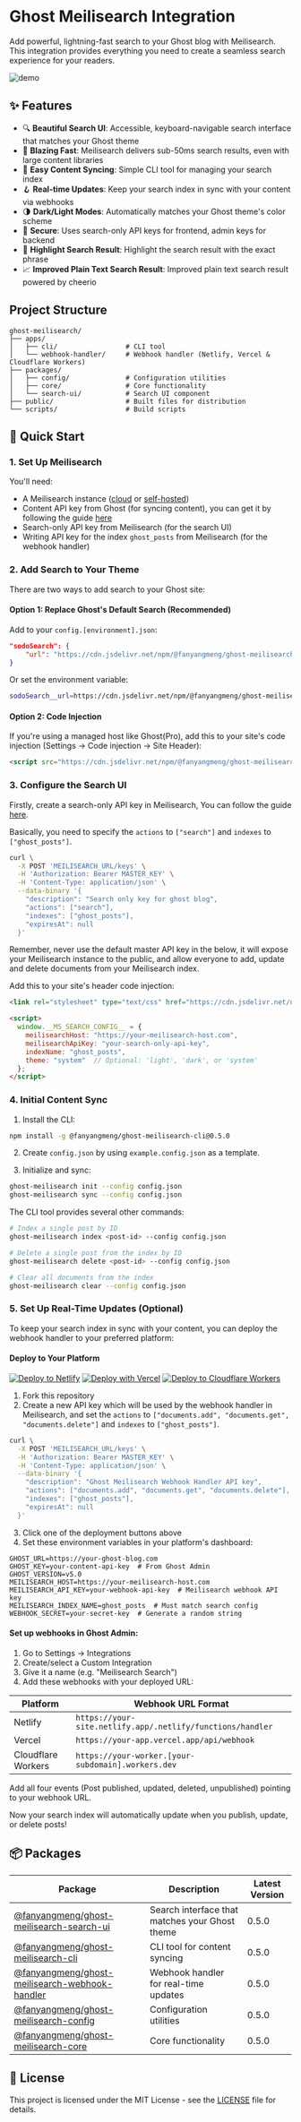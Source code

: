 # Ghost Meilisearch Integration

Add powerful, lightning-fast search to your Ghost blog with Meilisearch. This integration provides everything you need to create a seamless search experience for your readers.

![demo](static/images/demo0.5.0.gif)

## ✨ Features

- 🔍 **Beautiful Search UI**: Accessible, keyboard-navigable search interface that matches your Ghost theme
- 🚀 **Blazing Fast**: Meilisearch delivers sub-50ms search results, even with large content libraries
- 🤖 **Easy Content Syncing**: Simple CLI tool for managing your search index
- 🪝 **Real-time Updates**: Keep your search index in sync with your content via webhooks
- 🌗 **Dark/Light Modes**: Automatically matches your Ghost theme's color scheme
- 🔐 **Secure**: Uses search-only API keys for frontend, admin keys for backend
- 🍭 **Highlight Search Result**: Highlight the search result with the exact phrase
- 📈 **Improved Plain Text Search Result**: Improved plain text search result powered by cheerio

## Project Structure

```
ghost-meilisearch/
├── apps/
│   ├── cli/                 # CLI tool
│   └── webhook-handler/     # Webhook handler (Netlify, Vercel & Cloudflare Workers)
├── packages/
│   ├── config/              # Configuration utilities
│   ├── core/                # Core functionality
│   └── search-ui/           # Search UI component
├── public/                  # Built files for distribution
└── scripts/                 # Build scripts
```

## 🚀 Quick Start

### 1. Set Up Meilisearch

You'll need:
- A Meilisearch instance ([cloud](https://cloud.meilisearch.com) or [self-hosted](https://docs.meilisearch.com/learn/getting_started/installation.html))
- Content API key from Ghost (for syncing content), you can get it by following the guide [here](https://ghost.org/docs/content-api/)
- Search-only API key from Meilisearch (for the search UI)
- Writing API key for the index `ghost_posts` from Meilisearch (for the webhook handler)

### 2. Add Search to Your Theme

There are two ways to add search to your Ghost site:

#### Option 1: Replace Ghost's Default Search (Recommended)

Add to your `config.[environment].json`:
```json
"sodoSearch": {
    "url": "https://cdn.jsdelivr.net/npm/@fanyangmeng/ghost-meilisearch-search-ui@0.5.0/dist/search.min.js"
}
```

Or set the environment variable:
```bash
sodoSearch__url=https://cdn.jsdelivr.net/npm/@fanyangmeng/ghost-meilisearch-search-ui@0.5.0/dist/search.min.js
```

#### Option 2: Code Injection

If you're using a managed host like Ghost(Pro), add this to your site's code injection (Settings → Code injection → Site Header):

```html
<script src="https://cdn.jsdelivr.net/npm/@fanyangmeng/ghost-meilisearch-search-ui@0.5.0/dist/search.min.js"></script>
```

### 3. Configure the Search UI

Firstly, create a search-only API key in Meilisearch, You can follow the guide [here](https://www.meilisearch.com/docs/reference/api/keys#create-a-key).

Basically, you need to specify the `actions` to `["search"]` and `indexes` to `["ghost_posts"]`.

```bash
curl \
  -X POST 'MEILISEARCH_URL/keys' \
  -H 'Authorization: Bearer MASTER_KEY' \
  -H 'Content-Type: application/json' \
  --data-binary '{
    "description": "Search only key for ghost blog",
    "actions": ["search"],
    "indexes": ["ghost_posts"],
    "expiresAt": null
  }'
```

Remember, never use the default master API key in the below, it will expose your Meilisearch instance to the public, and allow everyone to add, update and delete documents from your Meilisearch index.

Add this to your site's header code injection:

```html
<link rel="stylesheet" type="text/css" href="https://cdn.jsdelivr.net/npm/@fanyangmeng/ghost-meilisearch-search-ui@0.5.0/dist/styles.css">

<script>
  window.__MS_SEARCH_CONFIG__ = {
    meilisearchHost: "https://your-meilisearch-host.com",
    meilisearchApiKey: "your-search-only-api-key",
    indexName: "ghost_posts",
    theme: "system"  // Optional: 'light', 'dark', or 'system'
  };
</script>
```

### 4. Initial Content Sync

1. Install the CLI:
```bash
npm install -g @fanyangmeng/ghost-meilisearch-cli@0.5.0
```

2. Create `config.json` by using `example.config.json` as a template.

3. Initialize and sync:
```bash
ghost-meilisearch init --config config.json
ghost-meilisearch sync --config config.json
```

The CLI tool provides several other commands:

```bash
# Index a single post by ID
ghost-meilisearch index <post-id> --config config.json

# Delete a single post from the index by ID
ghost-meilisearch delete <post-id> --config config.json

# Clear all documents from the index
ghost-meilisearch clear --config config.json
```

### 5. Set Up Real-Time Updates (Optional)

To keep your search index in sync with your content, you can deploy the webhook handler to your preferred platform:

#### Deploy to Your Platform

[![Deploy to Netlify](https://www.netlify.com/img/deploy/button.svg)](https://app.netlify.com/start/deploy?repository=https://github.com/mfydev/ghost-meilisearch)
[![Deploy with Vercel](https://vercel.com/button)](https://vercel.com/new/clone?repository-url=https://github.com/mfydev/ghost-meilisearch)
[![Deploy to Cloudflare Workers](https://deploy.workers.cloudflare.com/button)](https://deploy.workers.cloudflare.com/?url=https://github.com/mfydev/ghost-meilisearch)

1. Fork this repository
2. Create a new API key which will be used by the webhook handler in Meilisearch, and set the `actions` to `["documents.add", "documents.get", "documents.delete"]` and `indexes` to `["ghost_posts"]`.
```bash
curl \
  -X POST 'MEILISEARCH_URL/keys' \
  -H 'Authorization: Bearer MASTER_KEY' \
  -H 'Content-Type: application/json' \
  --data-binary '{
    "description": "Ghost Meilisearch Webhook Handler API key",
    "actions": ["documents.add", "documents.get", "documents.delete"],
    "indexes": ["ghost_posts"],
    "expiresAt": null
  }'
```
3. Click one of the deployment buttons above
4. Set these environment variables in your platform's dashboard:
```env
GHOST_URL=https://your-ghost-blog.com
GHOST_KEY=your-content-api-key  # From Ghost Admin
GHOST_VERSION=v5.0
MEILISEARCH_HOST=https://your-meilisearch-host.com
MEILISEARCH_API_KEY=your-webhook-api-key  # Meilisearch webhook API key
MEILISEARCH_INDEX_NAME=ghost_posts  # Must match search config
WEBHOOK_SECRET=your-secret-key  # Generate a random string
```

#### Set up webhooks in Ghost Admin:

1. Go to Settings → Integrations
2. Create/select a Custom Integration
3. Give it a name (e.g. "Meilisearch Search")
4. Add these webhooks with your deployed URL:

| Platform | Webhook URL Format |
|----------|-------------------|
| Netlify | `https://your-site.netlify.app/.netlify/functions/handler` |
| Vercel | `https://your-app.vercel.app/api/webhook` |
| Cloudflare Workers | `https://your-worker.[your-subdomain].workers.dev` |

Add all four events (Post published, updated, deleted, unpublished) pointing to your webhook URL.

Now your search index will automatically update when you publish, update, or delete posts!

## 📦 Packages

| Package | Description | Latest Version |
|---------|-------------|----------------|
| [@fanyangmeng/ghost-meilisearch-search-ui](packages/search-ui) | Search interface that matches your Ghost theme |  0.5.0  |
| [@fanyangmeng/ghost-meilisearch-cli](apps/cli/README.md) | CLI tool for content syncing | 0.5.0  |
| [@fanyangmeng/ghost-meilisearch-webhook-handler](apps/webhook-handler) | Webhook handler for real-time updates |  0.5.0  |
| [@fanyangmeng/ghost-meilisearch-config](packages/config) | Configuration utilities |  0.5.0 |
| [@fanyangmeng/ghost-meilisearch-core](packages/core) | Core functionality |  0.5.0 |

## 📄 License

This project is licensed under the MIT License - see the [LICENSE](LICENSE) file for details.
